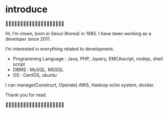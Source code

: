# introduce
👋👋👋👋👋👋👋👋👋👋👋👋👋👋👋👋👋👋👋👋

Hi, I’m clown, born in Seoul (Korea) in 1985.
I have been working as a developer since 2011.

I’m interested in everything related to development.

- Programming Language : Java, PHP, Jquery, EMCAscript, nodejs, shell script
- DBMS : MySQL, MSSQL
- OS : CentOS, ubuntu

I can manage(Construct, Operate) AWS, Hadoop echo system, docker.

Thank you for read.

👋👋👋👋👋👋👋👋👋👋👋👋👋👋👋👋👋👋👋👋

